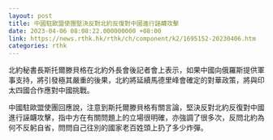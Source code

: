 ```yaml
---
layout: post
title: 中國駐歐盟使團堅決反對北約反復對中國進行誣衊攻擊
date: 2023-04-06 08:08:22.000000000 +08:00
link: https://news.rthk.hk/rthk/ch/component/k2/1695152-20230406.htm
categories: rthk
---
```


北約秘書長斯托爾滕貝格在北約外長會後記者會上表示，如果中國向俄羅斯提供軍事支持，將引發極其嚴重的後果，北約將延續馬德里峰會確定的對華政策，將與印太四國合作應對中國挑戰。

中國駐歐盟使團回應說，注意到斯托爾滕貝格有關言論，堅決反對北約反復對中國進行誣衊攻擊，指中方在有關問題上的立場很明確，亦強調了很多次，反問北約為何不反躬自省，問問自己往別的國家老百姓頭上扔了多少炸彈。
